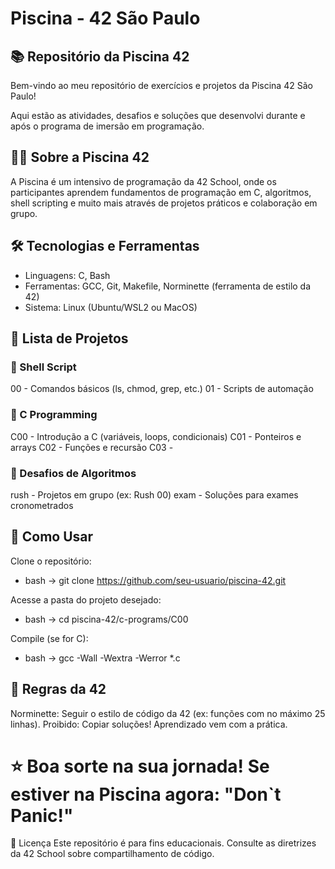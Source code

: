 # Piscina - 42 São Paulo

## 📚 Repositório da Piscina 42
Bem-vindo ao meu repositório de exercícios e projetos da Piscina 42 São Paulo! 

Aqui estão as atividades, desafios e soluções que desenvolvi durante e após o programa de imersão em programação.

## 🏊‍♂️ Sobre a Piscina 42
A Piscina é um intensivo de programação da 42 School, onde os participantes aprendem fundamentos de programação em C, algoritmos, shell scripting e muito mais através de projetos práticos e colaboração em grupo.

## 🛠️ Tecnologias e Ferramentas
- Linguagens: C, Bash
- Ferramentas: GCC, Git, Makefile, Norminette (ferramenta de estilo da 42)
- Sistema: Linux (Ubuntu/WSL2 ou MacOS)

## 📝 Lista de Projetos
### 🐚 Shell Script
00 - Comandos básicos (ls, chmod, grep, etc.)
01 - Scripts de automação

### 🔢 C Programming
C00 - Introdução a C (variáveis, loops, condicionais)
C01 - Ponteiros e arrays
C02 - Funções e recursão
C03 - 

### 🧠 Desafios de Algoritmos
rush - Projetos em grupo (ex: Rush 00)
exam - Soluções para exames cronometrados

## 🚀 Como Usar
Clone o repositório:
- bash -> git clone https://github.com/seu-usuario/piscina-42.git

Acesse a pasta do projeto desejado:
- bash -> cd piscina-42/c-programs/C00

Compile (se for C):
- bash -> gcc -Wall -Wextra -Werror *.c

## 📌 Regras da 42
Norminette: Seguir o estilo de código da 42 (ex: funções com no máximo 25 linhas).
Proibido: Copiar soluções! Aprendizado vem com a prática.


# ⭐ Boa sorte na sua jornada! Se estiver na Piscina agora: "Don`t Panic!"

📜 Licença
Este repositório é para fins educacionais. Consulte as diretrizes da 42 School sobre compartilhamento de código.
